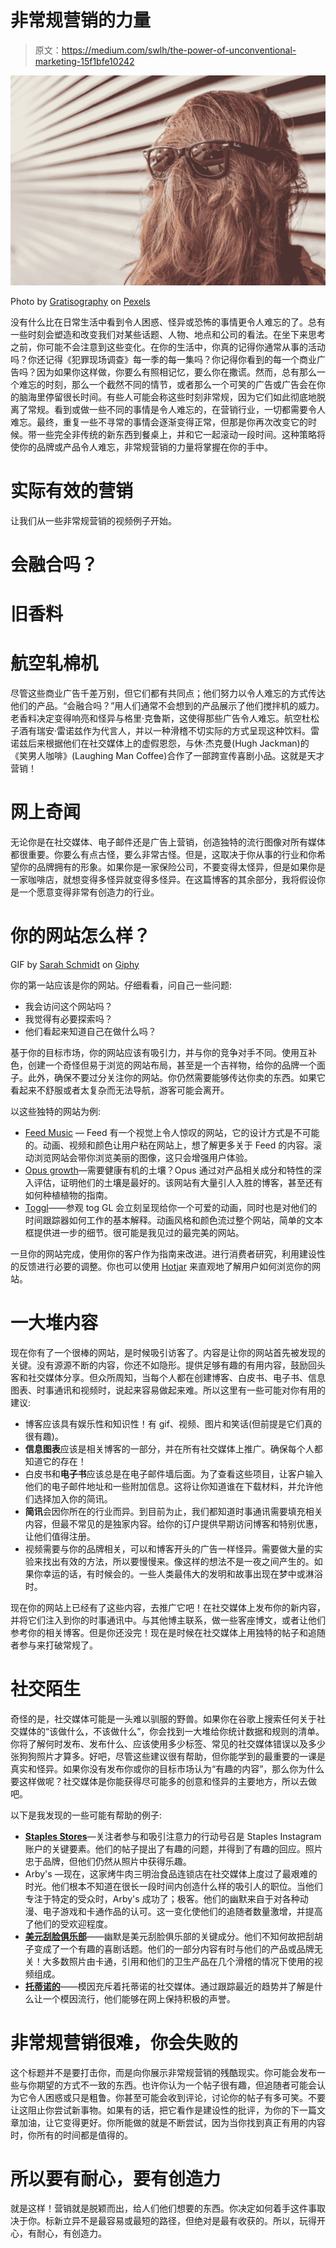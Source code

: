 # 非常规营销的力量

> 原文：<https://medium.com/swlh/the-power-of-unconventional-marketing-15f1bfe10242>

![](img/7ef06055e37ea836d580468d1922c347.png)

Photo by [Gratisography](https://www.pexels.com/@gratisography) on [Pexels](https://www.pexels.com/photo/sunglasses-woman-girl-faceless-2867/)

没有什么比在日常生活中看到令人困惑、怪异或恐怖的事情更令人难忘的了。总有一些时刻会塑造和改变我们对某些话题、人物、地点和公司的看法。在坐下来思考之前，你可能不会注意到这些变化。在你的生活中，你真的记得你通常从事的活动吗？你还记得《犯罪现场调查》每一季的每一集吗？你记得你看到的每一个商业广告吗？因为如果你这样做，你要么有照相记忆，要么你在撒谎。然而，总有那么一个难忘的时刻，那么一个截然不同的情节，或者那么一个可笑的广告或广告会在你的脑海里停留很长时间。有些人可能会称这些时刻非常规，因为它们如此彻底地脱离了常规。看到或做一些不同的事情是令人难忘的，在营销行业，一切都需要令人难忘。最终，重复一些不寻常的事情会逐渐变得正常，但那是你再次改变它的时候。带一些完全非传统的新东西到餐桌上，并和它一起滚动一段时间。这种策略将使你的品牌或产品令人难忘，非常规营销的力量将掌握在你的手中。

# 实际有效的营销

让我们从一些非常规营销的视频例子开始。

# 会融合吗？

# 旧香料

# 航空轧棉机

尽管这些商业广告千差万别，但它们都有共同点；他们努力以令人难忘的方式传达他们的产品。“会融合吗？”用人们通常不会想到的产品展示了他们搅拌机的威力。老香料决定变得响亮和怪异与格里·克鲁斯，这使得那些广告令人难忘。航空杜松子酒有瑞安·雷诺兹作为代言人，并以一种滑稽不切实际的方式呈现这种饮料。雷诺兹后来根据他们在社交媒体上的虚假恩怨，与休·杰克曼(Hugh Jackman)的《笑男人咖啡》(Laughing Man Coffee)合作了一部跨宣传喜剧小品。这就是天才营销！

# 网上奇闻

无论你是在社交媒体、电子邮件还是广告上营销，创造独特的流行图像对所有媒体都很重要。你要么有点古怪，要么非常古怪。但是，这取决于你从事的行业和你希望你的品牌拥有的形象。如果你是一家保险公司，不要变得太怪异，但是如果你是一家咖啡店，就想变得多怪异就变得多怪异。在这篇博客的其余部分，我将假设你是一个愿意变得非常有创造力的行业。

# 你的网站怎么样？

GIF by [Sarah Schmidt](https://sarahmaeschmidt.com/) on [Giphy](https://giphy.com/gifs/myspace-website-memories-xT9IgHq4eDQKKCHqAo)

你的第一站应该是你的网站。仔细看看，问自己一些问题:

*   我会访问这个网站吗？
*   我觉得有必要探索吗？
*   他们看起来知道自己在做什么吗？

基于你的目标市场，你的网站应该有吸引力，并与你的竞争对手不同。使用互补色，创建一个奇怪但易于浏览的网站布局，甚至是一个吉祥物，给你的品牌一个面子。此外，确保不要过分关注你的网站。你仍然需要能够传达你卖的东西。如果它看起来不舒服或者太复杂而无法导航，游客可能会离开。

以这些独特的网站为例:

*   [Feed Music](http://www.feedmusic.com/) — Feed 有一个视觉上令人惊叹的网站，它的设计方式是不可能的。动画、视频和颜色让用户粘在网站上，想了解更多关于 Feed 的内容。滚动浏览网站会带你浏览美丽的图像，这只会增强用户体验。
*   [Opus growth](https://www.opusgrows.com/)—需要健康有机的土壤？Opus 通过对产品相关成分和特性的深入评估，证明他们的土壤是最好的。该网站有大量引人入胜的博客，甚至还有如何种植植物的指南。
*   [Toggl](https://toggl.com/)——参观 tog GL 会立刻呈现给你一个可爱的动画，同时也是对他们的时间跟踪器如何工作的基本解释。动画风格和颜色流过整个网站，简单的文本框提供进一步的细节。很可能是我见过的最完美的网站。

一旦你的网站完成，使用你的客户作为指南来改进。进行消费者研究，利用建设性的反馈进行必要的调整。你也可以使用 [Hotjar](https://www.hotjar.com/) 来直观地了解用户如何浏览你的网站。

# 一大堆内容

现在你有了一个很棒的网站，是时候吸引访客了。内容是让你的网站首先被发现的关键。没有源源不断的内容，你还不如隐形。提供足够有趣的有用内容，鼓励回头客和社交媒体分享。但众所周知，当每个人都在创建博客、白皮书、电子书、信息图表、时事通讯和视频时，说起来容易做起来难。所以这里有一些可能对你有用的建议:

*   博客应该具有娱乐性和知识性！有 gif、视频、图片和笑话(但前提是它们真的很有趣)。
*   **信息图表**应该是相关博客的一部分，并在所有社交媒体上推广。确保每个人都知道它的存在！
*   白皮书和**电子书**应该总是在电子邮件墙后面。为了查看这些项目，让客户输入他们的电子邮件地址和一些附加信息。这将让你知道谁在下载材料，并允许他们选择加入你的简讯。
*   **简讯**会因你所在的行业而异。到目前为止，我们都知道时事通讯需要填充相关内容，但最不常见的是独家内容。给你的订户提供早期访问博客和特别优惠，让他们值得注册。
*   视频需要与你的品牌相关，可以和博客开头的广告一样怪异。需要做大量的实验来找出有效的方法，所以要慢慢来。像这样的想法不是一夜之间产生的。如果你幸运的话，有时候会的。一些人类最伟大的发明和故事出现在梦中或淋浴时。

现在你的网站上已经有了这些内容，去推广它吧！在社交媒体上发布你的新内容，并将它们注入到你的时事通讯中。与其他博主联系，做一些客座博文，或者让他们参考你的相关博客。但是你还没完！现在是时候在社交媒体上用独特的帖子和追随者参与来打破常规了。

# 社交陌生

奇怪的是，社交媒体可能是一头难以驯服的野兽。如果你在谷歌上搜索任何关于社交媒体的“该做什么，不该做什么”，你会找到一大堆给你统计数据和规则的清单。你将了解何时发布、发布什么、应该使用多少标签、常见的社交媒体错误以及多少张狗狗照片才算多。好吧，尽管这些建议很有帮助，但你能学到的最重要的一课是真实和怪异。如果你没有发布你或你的目标市场认为“有趣的内容”，那么你为什么要这样做呢？社交媒体是你能获得尽可能多的创意和怪异的主要地方，所以去做吧。

以下是我发现的一些可能有帮助的例子:

*   [**Staples Stores**](https://www.instagram.com/staplesstores/)—关注者参与和吸引注意力的行动号召是 Staples Instagram 账户的关键要素。他们的帖子提出了有趣的问题，并得到了有趣的回应。照片忠于品牌，但他们仍然从照片中获得乐趣。
*   Arby's —现在，这家烤牛肉三明治食品连锁店在社交媒体上度过了最艰难的时光。他们根本不知道在很长一段时间内创造什么样的吸引人的职位。当他们专注于特定的受众时，Arby's 成功了；极客。他们的幽默来自于对各种动漫、电子游戏和卡通作品的认可。这一变化使他们的追随者数量激增，并提高了他们的受欢迎程度。
*   [**美元刮脸俱乐部**](https://www.instagram.com/dollarshaveclub/)——幽默是美元刮脸俱乐部的关键成分。他们不知何故把刮胡子变成了一个有趣的喜剧话题。他们的一部分内容有时与他们的产品或品牌无关！大多数照片由卡通，引用和他们的卫生产品在几个滑稽的情况下使用的视频组成。
*   [**托蒂诺的**](https://www.instagram.com/totinos/)——模因充斥着托蒂诺的社交媒体。通过跟踪最近的趋势并了解是什么让一个模因流行，他们能够在网上保持积极的声誉。

# 非常规营销很难，你会失败的

这个标题并不是要打击你，而是向你展示非常规营销的残酷现实。你可能会发布一些与你期望的方式不一致的东西。也许你认为一个帖子很有趣，但追随者可能会认为它令人困惑或只是粗鲁。你甚至可能会收到评论，讨论你的帖子有多可笑。不要让这阻止你尝试新事物。如果有的话，把它看作是建设性的批评，为你的下一篇文章加油，让它变得更好。你所能做的就是不断尝试，因为当你找到真正有用的内容时，你所有的时间都是值得的。

# 所以要有耐心，要有创造力

就是这样！营销就是脱颖而出，给人们他们想要的东西。你决定如何着手这件事取决于你。标新立异不是最容易或最短的路径，但绝对是最有收获的。所以，玩得开心，有耐心，有创造力。